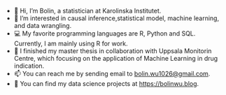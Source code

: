 - 👋 Hi, I’m Bolin, a statistician at Karolinska Institutet.
- 👀 I’m interested in causal inference,statistical model, machine learning, and data wrangling.
- 💻 My favorite programming languages are R, Python and SQL. Currently, I am mainly using R for work.
- 🌱 I finished my master thesis in collaboration with Uppsala Monitorin Centre, which focusing on the application of Machine Learning in drug indication.
- 📫 You can reach me by sending email to bolin.wu1026@gmail.com.
- 🔎 You can find my data science projects at https://bolinwu.blog.

<!---
Bolin-Wu/Bolin-Wu is a ✨ special ✨ repository because its `README.md` (this file) appears on your GitHub profile.
You can click the Preview link to take a look at your changes.
--->
